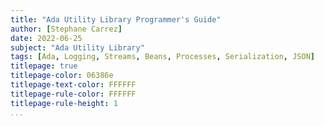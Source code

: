 ```yaml
---
title: "Ada Utility Library Programmer's Guide"
author: [Stephane Carrez]
date: 2022-06-25
subject: "Ada Utility Library"
tags: [Ada, Logging, Streams, Beans, Processes, Serialization, JSON]
titlepage: true
titlepage-color: 06386e
titlepage-text-color: FFFFFF
titlepage-rule-color: FFFFFF
titlepage-rule-height: 1
...
```

